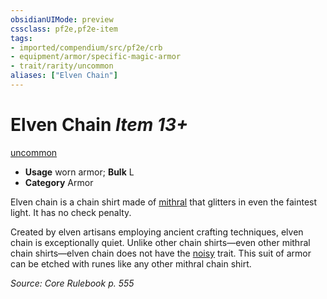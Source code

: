 ```yaml
---
obsidianUIMode: preview
cssclass: pf2e,pf2e-item
tags:
- imported/compendium/src/pf2e/crb
- equipment/armor/specific-magic-armor 
- trait/rarity/uncommon
aliases: ["Elven Chain"]
---
```

# Elven Chain *Item 13+*  
[uncommon](uncommon.md)  

- **Usage** worn armor; **Bulk** L
- **Category** Armor

Elven chain is a chain shirt made of [mithral](mithral.md) that glitters in even the faintest light. It has no check penalty.

Created by elven artisans employing ancient crafting techniques, elven chain is exceptionally quiet. Unlike other chain shirts—even other mithral chain shirts—elven chain does not have the [noisy](noisy.md) trait. This suit of armor can be etched with runes like any other mithral chain shirt.

*Source: Core Rulebook p. 555*